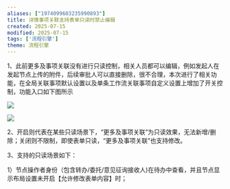 ```yaml
---
aliases: ["1974099603235990893"]
title: 详情事项关联支持表单只读时禁止编辑
created: 2025-07-15
modified: 2025-07-15
tags: ['流程引擎']
theme: 流程引擎
---
```


1、此前更多及事项关联没有进行只读控制，相关人员都可以编辑，例如发起人在发起节点上传的附件，后续审批人可以直接删除，很不合理，本次进行了相关功能，在全局关联事项默认设置以及单条工作流关联事项自定义设置上增加了开关控制，功能入口如下图所示

![](https://myhelpdoc.oss-cn-heyuan.aliyuncs.com/mdimages/6cd90cac417945852ec05dbbdb8ccaf9.jpg)

![](https://myhelpdoc.oss-cn-heyuan.aliyuncs.com/mdimages/ed8195435de08b9423dd6560ae809315.jpg)

2、开启则代表在某些只读场景下，“更多及事项关联”为只读效果，无法新增/删除；关闭则不限制，即使表单只读，“更多及事项关联”也支持修改。

3、支持的只读场景如下：

1）节点操作者身份（包含转办/委托/意见征询接收人)在待办中查看，并且节点显示布局设置未开启【允许修改表单内容】时；


